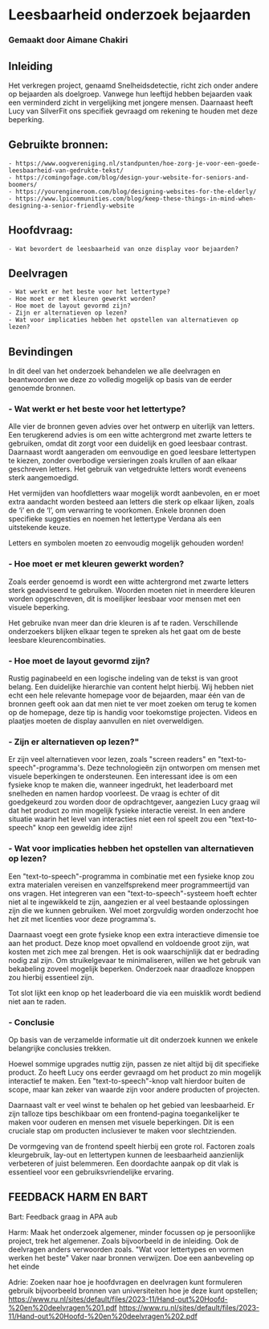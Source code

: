 # Leesbaarheid onderzoek bejaarden

### Gemaakt door Aimane Chakiri

## Inleiding
Het verkregen project, genaamd Snelheidsdetectie, richt zich onder andere op bejaarden als doelgroep. Vanwege hun leeftijd hebben bejaarden vaak een verminderd zicht in vergelijking met jongere mensen. Daarnaast heeft Lucy van SilverFit ons specifiek gevraagd om rekening te houden met deze beperking.

## Gebruikte bronnen:
    - https://www.oogvereniging.nl/standpunten/hoe-zorg-je-voor-een-goede-leesbaarheid-van-gedrukte-tekst/
    - https://comingofage.com/blog/design-your-website-for-seniors-and-boomers/
    - https://yourengineroom.com/blog/designing-websites-for-the-elderly/
    - https://www.lpicommunities.com/blog/keep-these-things-in-mind-when-designing-a-senior-friendly-website

## Hoofdvraag:
    - Wat bevordert de leesbaarheid van onze display voor bejaarden?

## Deelvragen
    - Wat werkt er het beste voor het lettertype?
    - Hoe moet er met kleuren gewerkt worden?
    - Hoe moet de layout gevormd zijn?
    - Zijn er alternatieven op lezen?
    - Wat voor implicaties hebben het opstellen van alternatieven op lezen?

## Bevindingen
In dit deel van het onderzoek behandelen we alle deelvragen en beantwoorden we deze zo volledig mogelijk op basis van de eerder genoemde bronnen.

### - Wat werkt er het beste voor het lettertype?
Alle vier de bronnen geven advies over het ontwerp en uiterlijk van letters. Een terugkerend advies is om een witte achtergrond met zwarte letters te gebruiken, omdat dit zorgt voor een duidelijk en goed leesbaar contrast. Daarnaast wordt aangeraden om eenvoudige en goed leesbare lettertypen te kiezen, zonder overbodige versieringen zoals krullen of aan elkaar geschreven letters. Het gebruik van vetgedrukte letters wordt eveneens sterk aangemoedigd.

Het vermijden van hoofdletters waar mogelijk wordt aanbevolen, en er moet extra aandacht worden besteed aan letters die sterk op elkaar lijken, zoals de ‘i’ en de ‘l’, om verwarring te voorkomen. Enkele bronnen doen specifieke suggesties en noemen het lettertype Verdana als een uitstekende keuze.

Letters en symbolen moeten zo eenvoudig mogelijk gehouden worden!

### - Hoe moet er met kleuren gewerkt worden?
Zoals eerder genoemd is wordt een witte achtergrond met zwarte letters sterk geadviseerd te gebruiken. Woorden moeten niet in meerdere kleuren worden opgeschreven, dit is moeilijker leesbaar voor mensen met een visuele beperking.

Het gebruike nvan meer dan drie kleuren is af te raden. Verschillende onderzoekers blijken elkaar tegen te spreken als het gaat om de beste leesbare kleurencombinaties.

### - Hoe moet de layout gevormd zijn?
Rustig paginabeeld en een logische indeling van de tekst is van groot belang. Een duidelijke hierarchie van content helpt hierbij. Wij hebben niet echt een hele relevante homepage voor de bejaarden, maar één van de bronnen geeft ook aan dat men niet te ver moet zoeken om terug te komen op de homepage, deze tip is handig voor toekomstige projecten. Videos en plaatjes moeten de display aanvullen en niet overweldigen.

### - Zijn er alternatieven op lezen?"
Er zijn veel alternatieven voor lezen, zoals "screen readers" en "text-to-speech"-programma's. Deze technologieën zijn ontworpen om mensen met visuele beperkingen te ondersteunen. Een interessant idee is om een fysieke knop te maken die, wanneer ingedrukt, het leaderboard met snelheden en namen hardop voorleest.
De vraag is echter of dit goedgekeurd zou worden door de opdrachtgever, aangezien Lucy graag wil dat het product zo min mogelijk fysieke interactie vereist. In een andere situatie waarin het level van interacties niet een rol speelt zou een "text-to-speech" knop een geweldig idee zijn!

### - Wat voor implicaties hebben het opstellen van alternatieven op lezen?
Een "text-to-speech"-programma in combinatie met een fysieke knop zou extra materialen vereisen en vanzelfsprekend meer programmeertijd van ons vragen. Het integreren van een "text-to-speech"-systeem hoeft echter niet al te ingewikkeld te zijn, aangezien er al veel bestaande oplossingen zijn die we kunnen gebruiken. Wel moet zorgvuldig worden onderzocht hoe het zit met licenties voor deze programma's.

Daarnaast voegt een grote fysieke knop een extra interactieve dimensie toe aan het product. Deze knop moet opvallend en voldoende groot zijn, wat kosten met zich mee zal brengen. Het is ook waarschijnlijk dat er bedrading nodig zal zijn. Om struikelgevaar te minimaliseren, willen we het gebruik van bekabeling zoveel mogelijk beperken. Onderzoek naar draadloze knoppen zou hierbij essentieel zijn.

Tot slot lijkt een knop op het leaderboard die via een muisklik wordt bediend niet aan te raden.

### - Conclusie
Op basis van de verzamelde informatie uit dit onderzoek kunnen we enkele belangrijke conclusies trekken.

Hoewel sommige upgrades nuttig zijn, passen ze niet altijd bij dit specifieke product. Zo heeft Lucy ons eerder gevraagd om het product zo min mogelijk interactief te maken. Een "text-to-speech"-knop valt hierdoor buiten de scope, maar kan zeker van waarde zijn voor andere producten of projecten.

Daarnaast valt er veel winst te behalen op het gebied van leesbaarheid. Er zijn talloze tips beschikbaar om een frontend-pagina toegankelijker te maken voor ouderen en mensen met visuele beperkingen. Dit is een cruciale stap om producten inclusiever te maken voor slechtzienden.

De vormgeving van de frontend speelt hierbij een grote rol. Factoren zoals kleurgebruik, lay-out en lettertypen kunnen de leesbaarheid aanzienlijk verbeteren of juist belemmeren. Een doordachte aanpak op dit vlak is essentieel voor een gebruiksvriendelijke ervaring.

## FEEDBACK HARM EN BART

Bart: Feedback graag in APA aub

Harm: Maak het onderzoek algemener, minder focussen op je persoonlijke project, trek het algemener. Zoals bijvoorbeeld in de inleiding. Ook de deelvragen anders verwoorden zoals. "Wat voor lettertypes en vormen werken het beste"
Vaker naar bronnen verwijzen. Doe een aanbeveling op het einde

Adrie: Zoeken naar hoe je hoofdvragen en deelvragen kunt formuleren gebruik bijvoorbeeld bronnen van universiteiten hoe je deze kunt opstellen;
https://www.ru.nl/sites/default/files/2023-11/Hand-out%20Hoofd-%20en%20deelvragen%201.pdf
https://www.ru.nl/sites/default/files/2023-11/Hand-out%20Hoofd-%20en%20deelvragen%202.pdf

